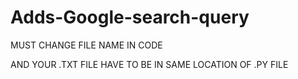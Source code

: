 # Adds-Google-search-query

MUST CHANGE FILE NAME IN CODE 

AND YOUR .TXT FILE HAVE TO BE IN SAME LOCATION OF .PY FILE
